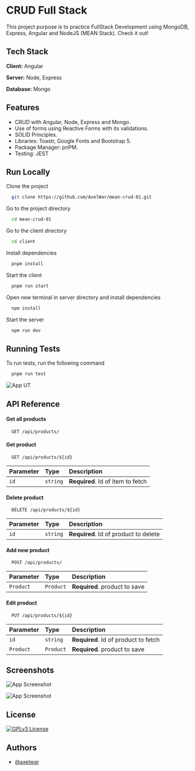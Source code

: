 # CRUD Full Stack 

This project purpose is to practice FullStack Development using MongoDB, Express, Angular and NodeJS (MEAN Stack). Check it out!


## Tech Stack

**Client:** Angular

**Server:** Node, Express

**Database:** Mongo


## Features

- CRUD with Angular, Node, Express and Mongo.
- Use of forms using Reactive Forms with its validations.  
- SOLID Principles.
- Libraries: Toastr, Google Fonts and Bootstrap 5.
- Package Manager: pnPM.
- Testing: JEST


## Run Locally

Clone the project

```bash
  git clone https://github.com/AxelWar/mean-crud-01.git
```

Go to the project directory

```bash
  cd mean-crud-01
```

Go to the client directory

```bash
  cd client
```

Install dependencies

```bash
  pnpm install
```

Start the client

```bash
  pnpm run start
```

Open new terminal in server directory and install dependencies

```bash
  npm install
```

Start the server

```bash
  npm run dev
```
## Running Tests

To run tests, run the following command

```bash
  pnpm run test
```
![App UT](https://lh3.googleusercontent.com/fife/AGXqzDm8Pjwmyj1tILl6-vPs98Ny4G9dtv4nuazXcplMx1icqFFgzoZQOEGq27VGwnhXLXdnCN2vk8E7usxSqDE8MuyGlGn2Eknv3WEgdAf4n7L6msdIxT8nl5GidUgzrUnqouatyIypxSdp9IoQctBFCxuvGabqEPHOn7g8Htlp3TmgtQLHXd5X_BjafYu1dlq64aTNUx4jx9dFcGc8dokSiqQYFcUBeUqoHHZcculjzLuiTTd1K4CVLhgjRLTXwpyEJo5-MXBZL30946tgjQdk71nWJZEJuX5eKwW6TXN08vF2DX-UNI3JXI94opnVkhap3nYRfhni5ztqaekuaTVSdBkfL3chbnYGPvaNmq1kulGvfLmuY8Ei5w4X1wfmmyHbWKuOr_HQAJIn295po6_5OjQWjgeZxZlqzpVQi-_jsQ2Mz7RB54OseiDs2d5qZftKuCm49JkhKp_gw_w9_PawVP4Ux5Kn5j2hit8SP_3INFO3yhgYifTsrmeblOgdeb9jFy8c1wqoS_jAkeZXMUOO_9Rzng23LJ3gDAXZYI3sF8hYXVrfPOzfdTN-z5ch0teT73vxM32P__c0Auo7Wpc9ueJYlDhXf_ikO1UA96TL-idX-iKuDeGHCFmmALF1ongiNicqds6HCHnJViTN7vllG6-_Kx62ZF_vo_nUHAqyyOpxqNQPnwru_BLL-KlWWOSXvS4NavIAB9mJlAsRvwdO1VgG8_fl-4UC3sjHL9EpVrA3AGb_eFrwc3nxWnX6SOsBtLwpA-GcM-1dxYy0lw8EprY331qB1A_2q_ugoahTkOFgjT3YSQ1vpkIUtkK1qxJD2u3mnFsTB_FIWAJu9lQAXkfY6ppsf0Qee1kSLqutPiqe12ZAC7FkF7Mfq-_tjlBkw1cDcSB2s9V2tNbNieVhZKmC-ESxWaUDMGfKAUwDCz7sJPLi_GTfIWma8AVjJbfh4YxMzXe12Cmqh8tXaywbEqSynaZJGRigefqcHhXZ5rrhmpEuMtw_ivJyH_NZ59biqZ9HDJY6_DUSS4wZQP0rsd7AJM0NJogmZzmFob7TsYyQAip6okL1Dzxvi9io9YOVh1X6xjqNZbvt7_S-IDbL12MuXFveEgZoEKFC0MuppxEq6ktA2t7mI3NmXNxYq532kQTNd6HvriYfjChrg19SDpIcxmIisDEvPnPExu8-E-wgvqRnLZpkAbQoJJqpUnW9JRhpDMa-Q5umhyZO0ARnia3BZ3VRUTwbPzrjSUhZz5HUKSorrtARFQSswmMc6EL0QP7YygORVxw1vDsH9drMUJ2W9rWzCx8iRbvS_AUhL6sz8gn85qPaD-aAStLMgFqlRo_oFgC5pmCXinjGBP1XwMHUEQM16pmzP5fTVwGSNW8fBmE3oPuwmw3AuT4Xa_BPs4qH_y2JoYUNKTvklvaHfKjeILP8ADf25yhT79mfN21a5pAIy8vCIRHE8tf09sV7erId-nB8EnVQQ7UIMXO_KDwjiVuoBXuvXFs82WM_61OvzxGOki6V-8D-gA=w1920-h945)

## API Reference

#### Get all products

```http
  GET /api/products/
```

#### Get product

```http
  GET /api/products/${id}
```

| Parameter | Type     | Description                       |
| :-------- | :------- | :-------------------------------- |
| `id`      | `string` | **Required**. Id of item to fetch |

#### Delete product

```http
  DELETE /api/products/${id}
```

| Parameter | Type     | Description                       |
| :-------- | :------- | :-------------------------------- |
| `id`      | `string` | **Required**. Id of product to delete |

#### Add new product

```http
  POST /api/products/
```

| Parameter | Type     | Description                       |
| :-------- | :------- | :-------------------------------- |
| `Product`      | `Product` | **Required**. product to save |

#### Edit product

```http
  PUT /api/products/${id}
```

| Parameter | Type     | Description                       |
| :-------- | :------- | :-------------------------------- |
| `id`      | `string` | **Required**. Id of product to fetch |
| `Product`      | `Product` | **Required**. product to save |

## Screenshots

![App Screenshot](https://lh3.googleusercontent.com/u/0/drive-viewer/AEYmBYR6UCxPNl8S709L1J7CAuFdxtv6xsSoonlTWJfminOZt2WfHyuNgLMn2Haqu02xdB7nhvKpSqnfYZypXR3Iq85IMYon=w1920-h945)

![App Screenshot](https://lh3.googleusercontent.com/u/0/drive-viewer/AEYmBYTlB3bwf9-43Lq4MPzWMKGZMNDTMOe3ysM6U_LrNExYe5_BrUGGpNgJqfkKbh0xs_JVa9Eb9CDucuD8lTJnu4wKw2gbeA=w1920-h945)
## License
[![GPLv3 License](https://img.shields.io/badge/License-GPL%20v3-yellow.svg)](https://opensource.org/licenses/)

## Authors

- [@axelwar](https://www.github.com/axelwar)

